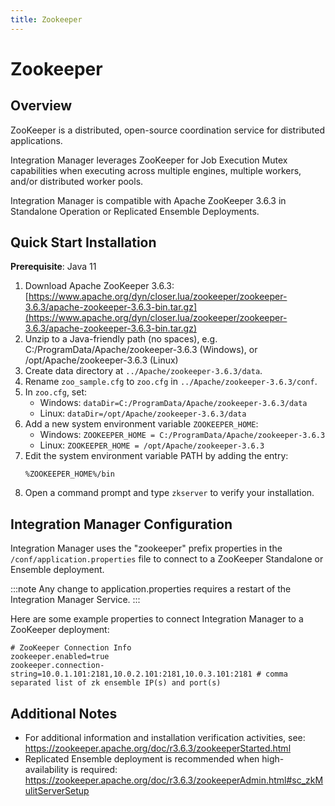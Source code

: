```yaml
---
title: Zookeeper
---
```


# Zookeeper

## Overview

ZooKeeper is a distributed, open-source coordination service for distributed applications. 

Integration Manager leverages ZooKeeper for Job Execution Mutex capabilities when executing across multiple engines, multiple workers, and/or distributed worker pools.

Integration Manager is compatible with Apache ZooKeeper 3.6.3 in Standalone Operation or Replicated Ensemble Deployments.

## Quick Start Installation

**Prerequisite**: Java 11

1. Download Apache ZooKeeper 3.6.3: [https://www.apache.org/dyn/closer.lua/zookeeper/zookeeper-3.6.3/apache-zookeeper-3.6.3-bin.tar.gz](https://www.apache.org/dyn/closer.lua/zookeeper/zookeeper-3.6.3/apache-zookeeper-3.6.3-bin.tar.gz)
2. Unzip to a Java-friendly path (no spaces), e.g. C:/ProgramData/Apache/zookeeper-3.6.3 (Windows), or /opt/Apache/zookeeper-3.6.3 (Linux)
3. Create data directory at `../Apache/zookeeper-3.6.3/data`.
4. Rename `zoo_sample.cfg` to `zoo.cfg` in `../Apache/zookeeper-3.6.3/conf`.
5. In `zoo.cfg`, set:
   * Windows: `dataDir=C:/ProgramData/Apache/zookeeper-3.6.3/data`
   * Linux: `dataDir=/opt/Apache/zookeeper-3.6.3/data`
6. Add a new system environment variable `ZOOKEEPER_HOME`:
   * Windows: `ZOOKEEPER_HOME = C:/ProgramData/Apache/zookeeper-3.6.3`
   * Linux: ```ZOOKEEPER_HOME = /opt/Apache/zookeeper-3.6.3```
7. Edit the system environment variable PATH by adding the entry:
   ```
   %ZOOKEEPER_HOME%/bin
   ```
8.  Open a command prompt and type `zkserver` to verify your installation.

## Integration Manager Configuration

Integration Manager uses the "zookeeper" prefix properties in the `/conf/application.properties` file to connect to a ZooKeeper Standalone or Ensemble deployment.

:::note
   Any change to application.properties requires a restart of the Integration Manager Service.
:::

Here are some example properties to connect Integration Manager to a ZooKeeper deployment:
```
# ZooKeeper Connection Info
zookeeper.enabled=true
zookeeper.connection-string=10.0.1.101:2181,10.0.2.101:2181,10.0.3.101:2181 # comma separated list of zk ensemble IP(s) and port(s)
```

## Additional Notes

* For additional information and installation verification activities, see: https://zookeeper.apache.org/doc/r3.6.3/zookeeperStarted.html
* Replicated Ensemble deployment is recommended when high-availability is required: https://zookeeper.apache.org/doc/r3.6.3/zookeeperAdmin.html#sc_zkMulitServerSetup